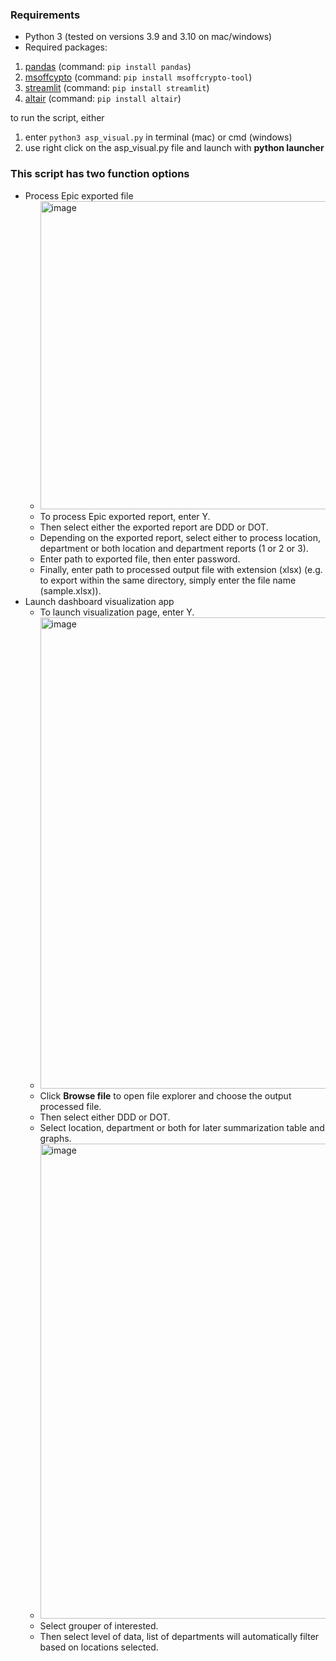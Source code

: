 ### **Requirements**
- Python 3 (tested on versions 3.9 and 3.10 on mac/windows)
- Required packages:
1. [pandas](https://pandas.pydata.org/docs/getting_started/install.html) (command: `pip install pandas`)
2. [msoffcypto](https://github.com/nolze/msoffcrypto-tool) (command: `pip install msoffcrypto-tool`)
3. [streamlit](https://streamlit.io) (command: `pip install streamlit`)
4. [altair](https://altair-viz.github.io) (command: `pip install altair`)


to run the script, either 
1. enter `python3 asp_visual.py` in terminal (mac) or cmd (windows)
2. use right click on the asp_visual.py file and launch with **python launcher** 


### This script has two function options
* Process Epic exported file
  * <img width="493" alt="image" src="https://user-images.githubusercontent.com/28236780/152463994-bacdf740-2d2c-4055-b615-ef46ac540e41.png">
  * To process Epic exported report, enter Y.
  * Then select either the exported report are DDD or DOT.
  * Depending on the exported report, select either to process location, department or both location and department reports (1 or 2 or 3).
  * Enter path to exported file, then enter password.
  * Finally, enter path to processed output file with extension (xlsx) (e.g. to export within the same directory, simply enter the file name (sample.xlsx)).
* Launch dashboard visualization app
  * To launch visualization page, enter Y.
  * <img width="754" alt="image" src="https://user-images.githubusercontent.com/28236780/152464782-17f28c6e-2a95-4f47-bceb-d97f3dc72532.png">
  * Click **Browse file** to open file explorer and choose the output processed file.
  * Then select either DDD or DOT.
  * Select location, department or both for later summarization table and graphs.
  * <img width="760" alt="image" src="https://user-images.githubusercontent.com/28236780/152464961-1a7e9115-d332-424f-b3e0-611b4d5aa5f6.png">
  * Select grouper of interested.
  * Then select level of data, list of departments will automatically filter based on locations selected.
